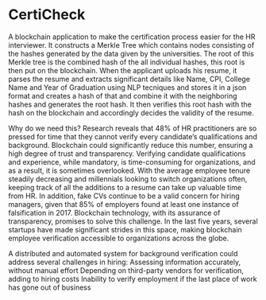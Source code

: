 # CertiCheck

A blockchain application to make the certification process easier for the HR interviewer. 
It constructs a Merkle Tree which contains nodes consisting of the hashes generated by the data given by the universities. 
The root of this Merkle tree is the combined hash of the all individual hashes, this root is then put on the blockchain. 
When the applicant uploads his resume, it parses the resume and extracts significant details like Name, CPI, College Name 
and Year of Graduation using NLP tecniques and stores it in a json format and creates a hash of that and combine it with 
the neighboring hashes and generates the root hash. 
It then verifies this root hash with the hash on the blockchain and accordingly decides the validity of the resume.


Why do we need this?
Research reveals that 48% of HR practitioners are so pressed for time that they cannot verify every candidate’s qualifications 
and background. Blockchain could significantly reduce this number, ensuring a high degree of trust and transparency. 
Verifying candidate qualifications and experience, while mandatory, is time-consuming for organizations, and as a result, 
it is sometimes overlooked. 
With the average employee tenure steadily decreasing and millennials looking to switch organizations often, keeping track of all 
the additions to a resume can take up valuable time from HR. 
In addition, fake CVs continue to be a valid concern for hiring managers, given that 85% of employers found at least 
one instance of falsification in 2017. 
Blockchain technology, with its assurance of transparency, promises to solve this challenge. 
In the last five years, several startups have made significant strides in this space, 
making blockchain employee verification accessible to organizations across the globe. 

A distributed and automated system for background verification could address several challenges in hiring: 
    Assessing information accurately, without manual effort
    Depending on third-party vendors for verification, adding to hiring costs 
    Inability to verify employment if the last place of work has gone out of business
